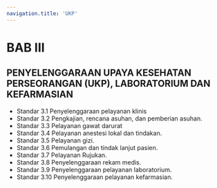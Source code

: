 ```yaml
---
navigation.title: 'UKP'
---
```


# BAB III 

## PENYELENGGARAAN UPAYA KESEHATAN PERSEORANGAN (UKP), LABORATORIUM DAN KEFARMASIAN  
- Standar 3.1 Penyelenggaraan pelayanan klinis 
- Standar 3.2 Pengkajian, rencana asuhan, dan pemberian asuhan. 
- Standar 3.3 Pelayanan gawat darurat 
- Standar 3.4 Pelayanan anestesi lokal dan tindakan. 
- Standar 3.5 Pelayanan gizi. 
- Standar 3.6 Pemulangan dan tindak lanjut pasien. 
- Standar 3.7 Pelayanan Rujukan. 
- Standar 3.8 Penyelenggaraan rekam medis. 
- Standar 3.9 Penyelenggaraan pelayanan laboratorium. 
- Standar 3.10 Penyelenggaraan pelayanan kefarmasian. 

